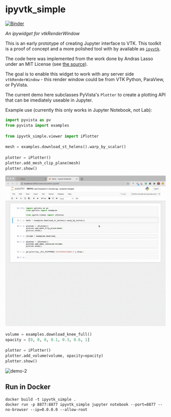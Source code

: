 # ipyvtk_simple

[![Binder](https://mybinder.org/badge_logo.svg)](https://mybinder.org/v2/gh/Kitware/ipyvtk-simple/master)

*An ipywidget for vtkRenderWindow*

This is an early prototype of creating Jupyter interface to VTK. This toolkit
is a proof of concept and a more polished tool with by available as
[`ipyvtk`](https://github.com/Kitware/ipyvtk).

The code here was implemented from the work done by Andras Lasso under
an MIT License (see [the source](https://github.com/Slicer/SlicerJupyter/blob/master/JupyterNotebooks/JupyterNotebooksLib/interactive_view_widget.py)).


The goal is to enable this widget to work with any server side
`vtkRenderWindow` - this render window could be from VTK Python, ParaView, or
PyVista.

The current demo here subclasses PyVista's `Plotter` to create a plotting API
that can be imediately useable in Jupyter.

Example use (currently this only works in Jupyter Notebook, not Lab):

```py
import pyvista as pv
from pyvista import examples

from ipyvtk_simple.viewer import iPlotter

mesh = examples.download_st_helens().warp_by_scalar()

plotter = iPlotter()
plotter.add_mesh_clip_plane(mesh)
plotter.show()
```


![demo-1](demo-1.gif)


```py
volume = examples.download_knee_full()
opacity = [0, 0, 0, 0.1, 0.3, 0.6, 1]

plotter = iPlotter()
plotter.add_volume(volume, opacity=opacity)
plotter.show()
```

![demo-2](demo-2.gif)


## Run in Docker

```
docker build -t ipyvtk_simple .
docker run -p 8877:8877 ipyvtk_simple jupyter notebook --port=8877 --no-browser --ip=0.0.0.0 --allow-root
```
